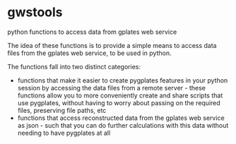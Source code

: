 # gwstools
python functions to access data from gplates web service

The idea of these functions is to provide a simple means to access data files from the gplates web service,
to be used in python.

The functions fall into two distinct categories:
- functions that make it easier to create pygplates features in your python session by accessing the data files from
a remote server - these functions allow you to more conveniently create and share scripts that use pygplates, without
having to worry about passing on the required files, preserving file paths, etc
- functions that access reconstructed data from the gplates web service as json - such that you can do further 
calculations with this data without needing to have pygplates at all
